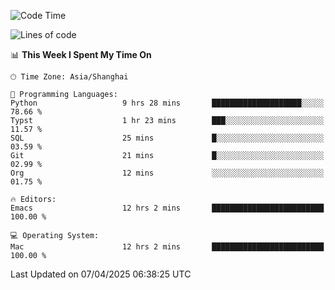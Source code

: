 <!--START_SECTION:waka-->
![Code Time](http://img.shields.io/badge/Code%20Time-2%2C615%20hrs%2048%20mins-blue)

![Lines of code](https://img.shields.io/badge/From%20Hello%20World%20I%27ve%20Written-335.3%20thousand%20lines%20of%20code-blue)

📊 **This Week I Spent My Time On** 

```text
🕑︎ Time Zone: Asia/Shanghai

💬 Programming Languages: 
Python                   9 hrs 28 mins       ████████████████████░░░░░   78.66 % 
Typst                    1 hr 23 mins        ███░░░░░░░░░░░░░░░░░░░░░░   11.57 % 
SQL                      25 mins             █░░░░░░░░░░░░░░░░░░░░░░░░   03.59 % 
Git                      21 mins             █░░░░░░░░░░░░░░░░░░░░░░░░   02.99 % 
Org                      12 mins             ░░░░░░░░░░░░░░░░░░░░░░░░░   01.75 % 

🔥 Editors: 
Emacs                    12 hrs 2 mins       █████████████████████████   100.00 % 

💻 Operating System: 
Mac                      12 hrs 2 mins       █████████████████████████   100.00 % 
```


 Last Updated on 07/04/2025 06:38:25 UTC
<!--END_SECTION:waka-->
